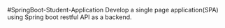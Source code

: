 #SpringBoot-Student-Application
Develop a single page application(SPA) using Spring boot restful API as a backend.
